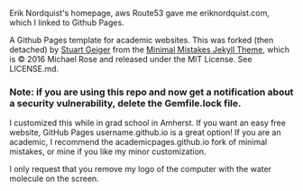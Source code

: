 Erik Nordquist's homepage, aws Route53 gave me eriknordquist.com, which I linked to Github Pages.

A Github Pages template for academic websites. This was forked (then detached) by [Stuart Geiger](https://github.com/staeiou) from the [Minimal Mistakes Jekyll Theme](https://mmistakes.github.io/minimal-mistakes/), which is © 2016 Michael Rose and released under the MIT License. See LICENSE.md.

### Note: if you are using this repo and now get a notification about a security vulnerability, delete the Gemfile.lock file. 

I customized this while in grad school in Amherst. If you want an easy free website, GitHub Pages username.github.io is a great option!
If you are an academic, I recommend the academicpages.github.io fork of minimal mistakes, or mine if you like my minor customization.

I only request that you remove my logo of the computer with the water molecule on the screen.
